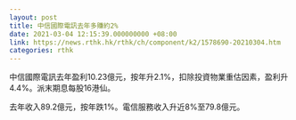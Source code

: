 ```yaml
---
layout: post
title: 中信國際電訊去年多賺約2%
date: 2021-03-04 12:15:39.000000000 +08:00
link: https://news.rthk.hk/rthk/ch/component/k2/1578690-20210304.htm
categories: rthk
---
```


中信國際電訊去年盈利10.23億元，按年升2.1%，扣除投資物業重估因素，盈利升4.4%。派末期息每股16港仙。

去年收入89.2億元，按年跌1%。電信服務收入升近8%至79.8億元。
